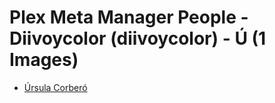 # Plex Meta Manager People - Diivoycolor (diivoycolor) - Ú (1 Images)

* [Úrsula Corberó](https://raw.githubusercontent.com/meisnate12/Plex-Meta-Manager-People-diivoycolor/master/Ú/Images/%C3%9Arsula%20Corber%C3%B3.jpg)